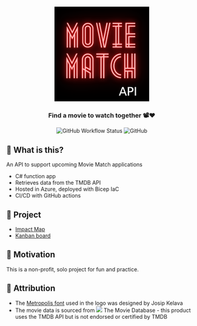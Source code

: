 <div align="center">

![Movie Match API](readme-images/MovieMatchAPI-Logo-250x250.png)

### Find a movie to watch together 📽️❤️

![GitHub Workflow Status](https://img.shields.io/github/workflow/status/DanielRobinsonSoftware/movie-match-api/Deploy)
![GitHub](https://img.shields.io/github/license/DanielRobinsonSoftware/movie-match-api)
</div>

## 🤔 What is this?
An API to support upcoming Movie Match applications
- C# function app
- Retrieves data from the TMDB API
- Hosted in Azure, deployed with Bicep IaC
- CI/CD with GitHub actions

## 📝 Project
- [Impact Map](https://github.com/DanielRobinsonSoftware?tab=projects)
- [Kanban board](https://github.com/users/DanielRobinsonSoftware/projects/1)

## 🤷 Motivation
This is a non-profit, solo project for fun and practice.

## 👏 Attribution
- The <a href="https://josipkelava.com/metropolis-1920">Metropolis font</a> used in the logo was designed by Josip Kelava
- The movie data is sourced from <a href="https://www.themoviedb.org"><img src="https://www.themoviedb.org/assets/2/v4/logos/v2/blue_short-8e7b30f73a4020692ccca9c88bafe5dcb6f8a62a4c6bc55cd9ba82bb2cd95f6c.svg" height="10"></a> The Movie Database - this product uses the TMDB API but is not endorsed or certified by TMDB